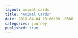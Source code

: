 ```yaml
---
layout: animal-cards
title: "Animal Cards"
date: 2018-04-04 23:00:00 -0500
categories: journey
published: true
---
```



